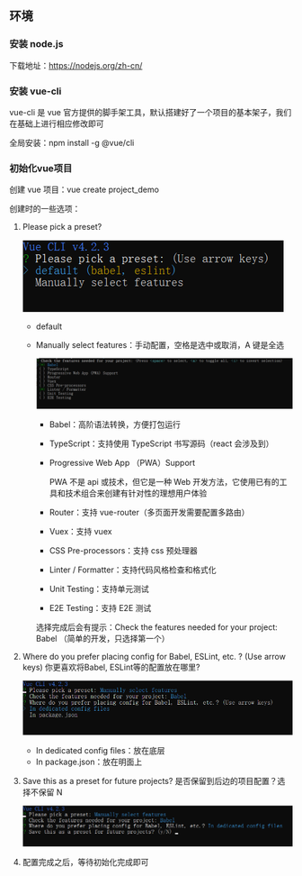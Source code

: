 ## 环境

### 安装 node.js 

下载地址：https://nodejs.org/zh-cn/



### 安装 vue-cli

vue-cli 是 vue 官方提供的脚手架工具，默认搭建好了一个项目的基本架子，我们在基础上进行相应修改即可

全局安装：npm install -g @vue/cli



### 初始化vue项目

创建 vue 项目：vue create project_demo

创建时的一些选项：

1. Please pick a preset?

   ![image-20200319112752289](1.环境准备.assets/image-20200319112752289.png)

   - default

   - Manually select features：手动配置，空格是选中或取消，A 键是全选

     ![image-20200319112834536](1.环境准备.assets/image-20200319112834536.png)

     - Babel：高阶语法转换，方便打包运行

     - TypeScript：支持使用 TypeScript 书写源码（react 会涉及到）

     - Progressive Web App （PWA）Support

       PWA 不是 api 或技术，但它是一种 Web 开发方法，它使用已有的工具和技术组合来创建有针对性的理想用户体验

     - Router：支持 vue-router（多页面开发需要配置多路由）

     - Vuex：支持 vuex

     - CSS Pre-processors：支持 css 预处理器

     - Linter / Formatter：支持代码风格检查和格式化

     - Unit Testing：支持单元测试

     - E2E Testing：支持 E2E 测试

     选择完成后会有提示：Check the features needed for your project: Babel  （简单的开发，只选择第一个）

2. Where do you prefer placing config for Babel, ESLint,   etc. ?  (Use arrow keys) 你更喜欢将Babel, ESLint等的配置放在哪里?

   ![image-20200319113717915](1.环境准备.assets/image-20200319113717915.png)

   - In dedicated config files：放在底层
   - In package.json：放在明面上

3. Save this as a preset for future projects? 是否保留到后边的项目配置？选择不保留 N

   ![image-20200319114123874](1.环境准备.assets/image-20200319114123874.png)

4. 配置完成之后，等待初始化完成即可



